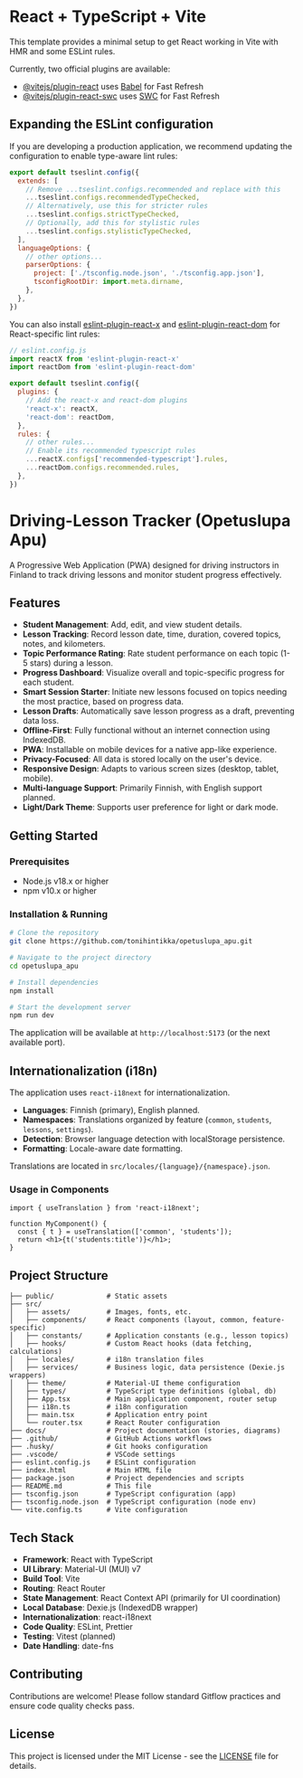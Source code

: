 # React + TypeScript + Vite

This template provides a minimal setup to get React working in Vite with HMR and some ESLint rules.

Currently, two official plugins are available:

- [@vitejs/plugin-react](https://github.com/vitejs/vite-plugin-react/blob/main/packages/plugin-react) uses [Babel](https://babeljs.io/) for Fast Refresh
- [@vitejs/plugin-react-swc](https://github.com/vitejs/vite-plugin-react/blob/main/packages/plugin-react-swc) uses [SWC](https://swc.rs/) for Fast Refresh

## Expanding the ESLint configuration

If you are developing a production application, we recommend updating the configuration to enable type-aware lint rules:

```js
export default tseslint.config({
  extends: [
    // Remove ...tseslint.configs.recommended and replace with this
    ...tseslint.configs.recommendedTypeChecked,
    // Alternatively, use this for stricter rules
    ...tseslint.configs.strictTypeChecked,
    // Optionally, add this for stylistic rules
    ...tseslint.configs.stylisticTypeChecked,
  ],
  languageOptions: {
    // other options...
    parserOptions: {
      project: ['./tsconfig.node.json', './tsconfig.app.json'],
      tsconfigRootDir: import.meta.dirname,
    },
  },
})
```

You can also install [eslint-plugin-react-x](https://github.com/Rel1cx/eslint-react/tree/main/packages/plugins/eslint-plugin-react-x) and [eslint-plugin-react-dom](https://github.com/Rel1cx/eslint-react/tree/main/packages/plugins/eslint-plugin-react-dom) for React-specific lint rules:

```js
// eslint.config.js
import reactX from 'eslint-plugin-react-x'
import reactDom from 'eslint-plugin-react-dom'

export default tseslint.config({
  plugins: {
    // Add the react-x and react-dom plugins
    'react-x': reactX,
    'react-dom': reactDom,
  },
  rules: {
    // other rules...
    // Enable its recommended typescript rules
    ...reactX.configs['recommended-typescript'].rules,
    ...reactDom.configs.recommended.rules,
  },
})
```

# Driving-Lesson Tracker (Opetuslupa Apu)

A Progressive Web Application (PWA) designed for driving instructors in Finland to track driving lessons and monitor student progress effectively.

## Features

- **Student Management**: Add, edit, and view student details.
- **Lesson Tracking**: Record lesson date, time, duration, covered topics, notes, and kilometers.
- **Topic Performance Rating**: Rate student performance on each topic (1-5 stars) during a lesson.
- **Progress Dashboard**: Visualize overall and topic-specific progress for each student.
- **Smart Session Starter**: Initiate new lessons focused on topics needing the most practice, based on progress data.
- **Lesson Drafts**: Automatically save lesson progress as a draft, preventing data loss.
- **Offline-First**: Fully functional without an internet connection using IndexedDB.
- **PWA**: Installable on mobile devices for a native app-like experience.
- **Privacy-Focused**: All data is stored locally on the user's device.
- **Responsive Design**: Adapts to various screen sizes (desktop, tablet, mobile).
- **Multi-language Support**: Primarily Finnish, with English support planned.
- **Light/Dark Theme**: Supports user preference for light or dark mode.

## Getting Started

### Prerequisites

- Node.js v18.x or higher
- npm v10.x or higher

### Installation & Running

```bash
# Clone the repository
git clone https://github.com/tonihintikka/opetuslupa_apu.git

# Navigate to the project directory
cd opetuslupa_apu

# Install dependencies
npm install

# Start the development server
npm run dev
```

The application will be available at `http://localhost:5173` (or the next available port).

## Internationalization (i18n)

The application uses `react-i18next` for internationalization.

- **Languages**: Finnish (primary), English planned.
- **Namespaces**: Translations organized by feature (`common`, `students`, `lessons`, `settings`).
- **Detection**: Browser language detection with localStorage persistence.
- **Formatting**: Locale-aware date formatting.

Translations are located in `src/locales/{language}/{namespace}.json`.

### Usage in Components

```tsx
import { useTranslation } from 'react-i18next';

function MyComponent() {
  const { t } = useTranslation(['common', 'students']);
  return <h1>{t('students:title')}</h1>;
}
```

## Project Structure

```
├── public/             # Static assets
├── src/
│   ├── assets/         # Images, fonts, etc.
│   ├── components/     # React components (layout, common, feature-specific)
│   ├── constants/      # Application constants (e.g., lesson topics)
│   ├── hooks/          # Custom React hooks (data fetching, calculations)
│   ├── locales/        # i18n translation files
│   ├── services/       # Business logic, data persistence (Dexie.js wrappers)
│   ├── theme/          # Material-UI theme configuration
│   ├── types/          # TypeScript type definitions (global, db)
│   ├── App.tsx         # Main application component, router setup
│   ├── i18n.ts         # i18n configuration
│   ├── main.tsx        # Application entry point
│   └── router.tsx      # React Router configuration
├── docs/               # Project documentation (stories, diagrams)
├── .github/            # GitHub Actions workflows
├── .husky/             # Git hooks configuration
├── .vscode/            # VSCode settings
├── eslint.config.js    # ESLint configuration
├── index.html          # Main HTML file
├── package.json        # Project dependencies and scripts
├── README.md           # This file
├── tsconfig.json       # TypeScript configuration (app)
├── tsconfig.node.json  # TypeScript configuration (node env)
└── vite.config.ts      # Vite configuration
```

## Tech Stack

- **Framework**: React with TypeScript
- **UI Library**: Material-UI (MUI) v7
- **Build Tool**: Vite
- **Routing**: React Router
- **State Management**: React Context API (primarily for UI coordination)
- **Local Database**: Dexie.js (IndexedDB wrapper)
- **Internationalization**: react-i18next
- **Code Quality**: ESLint, Prettier
- **Testing**: Vitest (planned)
- **Date Handling**: date-fns

## Contributing

Contributions are welcome! Please follow standard Gitflow practices and ensure code quality checks pass.

## License

This project is licensed under the MIT License - see the [LICENSE](LICENSE) file for details.
